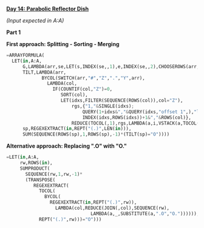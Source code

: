 **[Day 14: Parabolic Reflector Dish](https://adventofcode.com/2023/day/14)**

_(Input expected in A:A)_

**Part 1**

**First approach: Splitting - Sorting - Merging**

```py
=ARRAYFORMULA(
  LET(in,A:A,
      G,LAMBDA(arr,se,LET(s,INDEX(se,,1),e,INDEX(se,,2),CHOOSEROWS(arr,SEQUENCE(e-s+1,1,s)))),
      TILT,LAMBDA(arr,
             BYCOL(SWITCH(arr,"#","Z",".","Y",arr),
               LAMBDA(col,
                 IF(COUNTIF(col,"Z")=0,
                    SORT(col),
                    LET(idxs,FILTER(SEQUENCE(ROWS(col)),col="Z"),
                        rgs,{"1,"&SINGLE(idxs);
                            QUERY(1+idxs&","&QUERY(idxs,"offset 1",),"limit "&ROWS(idxs)-1);
                            INDEX(idxs,ROWS(idxs))+1&","&ROWS(col)},
                        REDUCE(TOCOL(,1),rgs,LAMBDA(a,i,VSTACK(a,TOCOL(SORT(G(col,SPLIT(i,","))),2))))))))),
      sp,REGEXEXTRACT(in,REPT("(.)",LEN(in))),
      SUM(SEQUENCE(ROWS(sp),1,ROWS(sp),-1)*(TILT(sp)="O"))))
```

**Alternative approach: Replacing ".O" with "O."**

```py
=LET(in,A:A,
     rw,ROWS(in),
     SUMPRODUCT(
       SEQUENCE(rw,1,rw,-1)*
       (TRANSPOSE(
          REGEXEXTRACT(
            TOCOL(
              BYCOL(
                REGEXEXTRACT(in,REPT("(.)",rw)),
                  LAMBDA(col,REDUCE(JOIN(,col),SEQUENCE(rw),
                               LAMBDA(a,_,SUBSTITUTE(a,".O","O.")))))),
            REPT("(.)",rw)))="O")))
```
